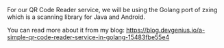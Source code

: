 For our QR Code Reader service, we will be using the Golang port of zxing which is a scanning library for Java and Android.

You can read more about it from my blog: https://blog.devgenius.io/a-simple-qr-code-reader-service-in-golang-15483fbe55e4
